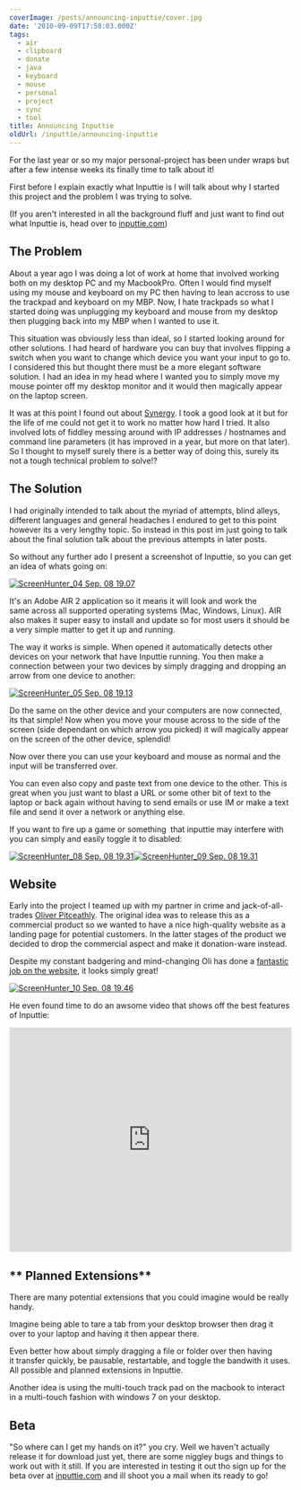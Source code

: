 ```yaml
---
coverImage: /posts/announcing-inputtie/cover.jpg
date: '2010-09-09T17:58:03.000Z'
tags:
  - air
  - clipboard
  - donate
  - java
  - keyboard
  - mouse
  - personal
  - project
  - sync
  - tool
title: Announcing Inputtie
oldUrl: /inputtie/announcing-inputtie
---
```


For the last year or so my major personal-project has been under wraps but after a few intense weeks its finally time to talk about it!

First before I explain exactly what Inputtie is I will talk about why I started this project and the problem I was trying to solve.

<!-- more -->

(If you aren't interested in all the background fluff and just want to find out what Inputtie is, head over to [inputtie.com](https://www.inputtie.com))

## **The Problem**

About a year ago I was doing a lot of work at home that involved working both on my desktop PC and my MacbookPro. Often I would find myself using my mouse and keyboard on my PC then having to lean accross to use the trackpad and keyboard on my MBP. Now, I hate trackpads so what I started doing was unplugging my keyboard and mouse from my desktop then plugging back into my MBP when I wanted to use it.

This situation was obviously less than ideal, so I started looking around for other solutions. I had heard of hardware you can buy that involves flipping a switch when you want to change which device you want your input to go to. I considered this but thought there must be a more elegant software solution. I had an idea in my head where I wanted you to simply move my mouse pointer off my desktop monitor and it would then magically appear on the laptop screen.

It was at this point I found out about [Synergy](https://synergy2.sourceforge.net/). I took a good look at it but for the life of me could not get it to work no matter how hard I tried. It also involved lots of fiddley messing around with IP addresses / hostnames and command line parameters (it has improved in a year, but more on that later). So I thought to myself surely there is a better way of doing this, surely its not a tough technical problem to solve!?

## The Solution

I had originally intended to talk about the myriad of attempts, blind alleys, different languages and general headaches I endured to get to this point however its a very lengthy topic. So instead in this post im just going to talk about the final solution talk about the previous attempts in later posts.

So without any further ado I present a screenshot of Inputtie, so you can get an idea of whats going on:

[![](/wp-content/uploads/2010/09/ScreenHunter_04-Sep.-08-19.07.jpg "ScreenHunter_04 Sep. 08 19.07")](/wp-content/uploads/2010/09/ScreenHunter_04-Sep.-08-19.07.jpg)

It's an Adobe AIR 2 application so it means it will look and work the same across all supported operating systems (Mac, Windows, Linux). AIR also makes it super easy to install and update so for most users it should be a very simple matter to get it up and running.

The way it works is simple. When opened it automatically detects other devices on your network that have Inputtie running. You then make a connection between your two devices by simply dragging and dropping an arrow from one device to another:

[![](/wp-content/uploads/2010/09/ScreenHunter_05-Sep.-08-19.13.jpg "ScreenHunter_05 Sep. 08 19.13")](/wp-content/uploads/2010/09/ScreenHunter_05-Sep.-08-19.13.jpg)

Do the same on the other device and your computers are now connected, its that simple! Now when you move your mouse across to the side of the screen (side dependant on which arrow you picked) it will magically appear on the screen of the other device, splendid!

Now over there you can use your keyboard and mouse as normal and the input will be transferred over.

You can even also copy and paste text from one device to the other. This is great when you just want to blast a URL or some other bit of text to the laptop or back again without having to send emails or use IM or make a text file and send it over a network or anything else.

If you want to fire up a game or something  that inputtie may interfere with you can simply and easily toggle it to disabled:

[![](/wp-content/uploads/2010/09/ScreenHunter_08-Sep.-08-19.31.jpg "ScreenHunter_08 Sep. 08 19.31")](/wp-content/uploads/2010/09/ScreenHunter_08-Sep.-08-19.31.jpg)[![](/wp-content/uploads/2010/09/ScreenHunter_09-Sep.-08-19.31.jpg "ScreenHunter_09 Sep. 08 19.31")](/wp-content/uploads/2010/09/ScreenHunter_09-Sep.-08-19.31.jpg)

## Website

Early into the project I teamed up with my partner in crime and jack-of-all-trades [Oliver Pitceathly](https://www.olip.co.uk). The original idea was to release this as a commercial product so we wanted to have a nice high-quality website as a landing page for potential customers. In the latter stages of the product we decided to drop the commercial aspect and make it donation-ware instead.

Despite my constant badgering and mind-changing Oli has done a [fantastic job on the website](https://www.inputtie.com), it looks simply great!

[![](/wp-content/uploads/2010/09/ScreenHunter_10-Sep.-08-19.46.jpg "ScreenHunter_10 Sep. 08 19.46")](/wp-content/uploads/2010/09/ScreenHunter_10-Sep.-08-19.46.jpg)

He even found time to do an awsome video that shows off the best features of Inputtie:

<iframe width="100%" height="400" src="https://www.youtube.com/embed/OUM1EGbUMvQ" frameborder="0" allow="accelerometer; autoplay; clipboard-write; encrypted-media; gyroscope; picture-in-picture" allowfullscreen></iframe>

## ** Planned Extensions**

There are many potential extensions that you could imagine would be really handy.

Imagine being able to tare a tab from your desktop browser then drag it over to your laptop and having it then appear there.

Even better how about simply dragging a file or folder over then having it transfer quickly, be pausable, restartable, and toggle the bandwith it uses. All possible and planned extensions in Inputtie.

Another idea is using the multi-touch track pad on the macbook to interact in a multi-touch fashion with windows 7 on your desktop.

## **Beta**

"So where can I get my hands on it?" you cry. Well we haven't actually release it for download just yet, there are some niggley bugs and things to work out with it still. If you are interested in testing it out tho sign up for the beta over at [inputtie.com](https://www.inputtie.com) and ill shoot you a mail when its ready to go!
